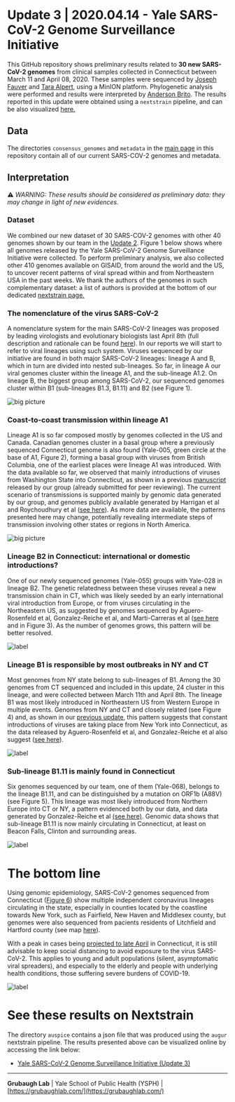 # Update 3 | 2020.04.14 - Yale SARS-CoV-2 Genome Surveillance Initiative
This GitHub repository shows preliminary results related to **30 new SARS-CoV-2 genomes** from clinical samples collected in Connecticut between March 11 and April 08, 2020. These samples were sequenced by [Joseph Fauver](https://twitter.com/JosephFauver) and [Tara Alpert](https://twitter.com/tdalpert), using a MinION platform. Phylogenetic analysis were performed and results were interpreted by [Anderson Brito](https://twitter.com/AndersonBrito_). The results reported in this update were obtained using a `nextstrain` pipeline, and can be also visualized [here.](https://nextstrain.org/community/grubaughlab/CT-SARS-CoV-2/update3)

## Data
The directories `consensus_genomes` and `metadata` in the [main page](https://github.com/grubaughlab/CT-SARS-CoV-2) in this repository contain all of our current SARS-COV-2 genomes and metadata.

## Interpretation

⚠️ *WARNING: These results should be considered as preliminary data: they may change in light of new evidences.*

### Dataset
We combined our new dataset of 30 SARS-COV-2 genomes with other 40 genomes shown by our team in the [Update 2](https://github.com/grubaughlab/CT-SARS-CoV-2/tree/master/update2). Figure 1 below shows where all genomes released by the Yale SARS-CoV-2 Genome Surveillance Initiative were collected. To perform preliminary analysis, we also collected other 410 genomes available on GISAID, from around the world and the US, to uncover recent patterns of viral spread within and from Northeastern USA in the past weeks. We thank the authors of the genomes in such complementary dataset: a list of authors is provided at the bottom of our dedicated [nextstrain page.](https://nextstrain.org/community/grubaughlab/CT-SARS-CoV-2/update3?c=author)


### The nomenclature of the virus SARS-CoV-2
A nomenclature system for the main SARS-CoV-2 lineages was proposed by leading virologists and evolutionary biologists last April 8th (full description and rationale can be found [here](http://virological.org/t/a-dynamic-nomenclature-for-sars-cov-2-to-assist-genomic-epidemiology/458)). In our reports we will start to refer to viral lineages using such system. Viruses sequenced by our initiative are found in both major SARS-CoV-2 lineages: lineage A and B, which in turn are divided into nested sub-lineages. So far, in lineage A our viral genomes cluster within the lineage A1, and the sub-lineage A1.2. On lineage B, the biggest group among SARS-CoV-2, our sequenced genomes cluster within B1 (sub-lineages B1.3, B1.11) and B2 (see Figure 1).

![big picture](Figure1.png)


### Coast-to-coast transmission within lineage A1
Lineage A1 is so far composed mostly by genomes collected in the US and Canada. Canadian genomes cluster in a basal group where a previously sequenced Connecticut genome is also found (Yale-005, green circle at the base of A1, Figure 2), forming a basal group with viruses from British Columbia, one of the earliest places were lineage A1 was introduced. With the data available so far, we observed that mainly introductions of viruses from Washington State into Connecticut, as shown in a previous [manuscript](https://www.medrxiv.org/content/10.1101/2020.03.25.20043828v1) released by our group (already submitted for peer reviewing). The current scenario of transmissions is supported mainly by genomic data generated by our group, and genomes publicly available generated by Harrigan et al and Roychoudhury et al ([see here](https://nextstrain.org/community/grubaughlab/CT-SARS-CoV-2/update3?c=author&f_author=Fauver%20et%20al,Harrigan%20et%20al,Roychoudhury%20et%20al&label=clade:A.1)). As more data are available, the patterns presented here may change, potentially revealing intermediate steps of transmission involving other states or regions in North America.

![big picture](Figure2.png)


### Lineage B2 in Connecticut: international or domestic introductions?
One of our newly sequenced genomes (Yale-055) groups with Yale-028 in lineage B2. The genetic relatedness between these viruses reveal a new transmission chain in CT, which was likely seeded by an early international viral introduction from Europe, or from viruses circulating in the Northeastern US, as suggested by genomes sequenced by Aguero-Rosenfeld et al, Gonzalez-Reiche et al, and Marti-Carreras et al ([see here](https://nextstrain.org/community/grubaughlab/CT-SARS-CoV-2/update3?f_author=Ana%20Gonzalez-Reiche%20et%20al,Joan%20Marti-Carreras%20et%20al,Maria%20Aguero-Rosenfeld%20et%20al,Fauver%20et%20al&label=clade:B.2) and in Figure 3). As the number of genomes grows, this pattern will be better resolved.

![label](Figure3.png)

### Lineage B1 is responsible by most outbreaks in NY and CT
Most genomes from NY state belong to sub-lineages of B1. Among the 30 genomes from CT sequenced and included in this update, 24 cluster in this lineage, and were collected between March 11th and April 8th. The lineage B1 was most likely introduced in Northeastern US from Western Europe in multiple events. Genomes from NY and CT and closely related (see Figure 4) and, as shown in our [previous update](https://github.com/grubaughlab/CT-SARS-CoV-2/tree/master/update2), this pattern suggests that constant introductions of viruses are taking place from New York into Connecticut, as the data released by Aguero-Rosenfeld et al, and Gonzalez-Reiche et al also suggest ([see here](https://nextstrain.org/community/grubaughlab/CT-SARS-CoV-2/update3?f_author=Ana%20Gonzalez-Reiche%20et%20al,Fauver%20et%20al,Maria%20Aguero-Rosenfeld%20et%20al&label=clade:B.1)).

![label](Figure4.png)

### Sub-lineage B1.11 is mainly found in Connecticut
Six genomes sequenced by our team, one of them (Yale-068), belongs to the lineage B1.11, and can be distinguished by a mutation on ORF1b (A88V) (see Figure 5). This lineage was most likely introduced from Northern Europe into CT or NY, a pattern evidenced both by our data, and data generated by Gonzalez-Reiche et al [(see here)](https://nextstrain.org/community/grubaughlab/CT-SARS-CoV-2/update3?c=division&f_author=Ana%20Gonzalez-Reiche%20et%20al,Fauver%20et%20al&label=clade:B.1.11&p=grid). Genomic data shows that sub-lineage B1.11 is now mainly circulating in Connecticut, at least on Beacon Falls, Clinton and surrounding areas.

![label](Figure5.png)


# The bottom line
Using genomic epidemiology, SARS-CoV-2 genomes sequenced from Connecticut ([Figure 6](https://nextstrain.org/community/grubaughlab/CT-SARS-CoV-2/update3?c=country&f_division=Connecticut&m=num_date)) show multiple independent coronavirus lineages circulating in the state, especially in counties located by the coastline towards New York, such as Fairfield, New Haven and Middlesex county, but genomes were also sequenced from pacients residents of Litchfield and Hartford county (see map [here](https://nextstrain.org/community/grubaughlab/CT-SARS-CoV-2/update3?c=country&d=map&f_division=Connecticut&m=num_date&p=full)).

With a peak in cases being [projected to late April](https://covid19.healthdata.org/united-states-of-america/connecticut) in Connecticut, it is still advisable to keep social distancing to avoid exposure to the virus SARS-CoV-2. This applies to young and adult populations (silent, asymptomatic viral spreaders), and especially to the elderly and people with underlying health conditions, those suffering severe burdens of COVID-19.

![label](Figure6.png)

# See these results on Nextstrain

The directory `auspice` contains a json file that was produced using the `augur` nextstrain pipeline. The results presented above can be visualized online by accessing the link below:

* [Yale SARS-CoV-2 Genome Surveillance Initiative (Update 3)](https://nextstrain.org/community/grubaughlab/CT-SARS-CoV-2/update3)


---

**Grubaugh Lab** | Yale School of Public Health (YSPH) | [https://grubaughlab.com/](https://grubaughlab.com/)
